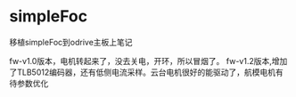 # simpleFoc
移植simpleFoc到odrive主板上笔记

fw-v1.0版本，电机转起来了，没去关电，开环，所以冒烟了。
fw-v1.2版本,增加了TLB5012编码器，还有低侧电流采样。云台电机很好的能驱动了，航模电机有待参数优化
